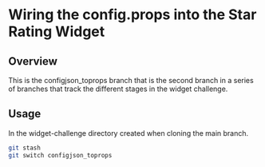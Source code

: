 # Wiring the config.props into the Star Rating Widget

## Overview

This is the configjson_toprops branch that is the second branch in a series of
branches that track the different stages in the widget challenge.

## Usage

In the widget-challenge directory created when cloning the main branch.

```bash
git stash
git switch configjson_toprops 
```
